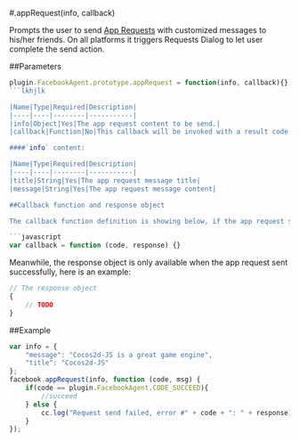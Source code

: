 #.appRequest(info, callback)

Prompts the user to send [App Requests](https://developers.facebook.com/docs/reference/dialogs/requests/) with customized messages to his/her friends. On all platforms it triggers Requests Dialog to let user complete the send action.

##Parameters

```javascript
plugin.FacebookAgent.prototype.appRequest = function(info, callback){}
```lkhjlk

|Name|Type|Required|Description|
|----|----|--------|-----------|
|info|Object|Yes|The app request content to be send.|
|callback|Function|No|This callback will be invoked with a result code and a response object or an error message.|

####`info` content:

|Name|Type|Required|Description|
|----|----|--------|-----------|
|title|String|Yes|The app request message title|
|message|String|Yes|The app request message content|

##Callback function and response object

The callback function definition is showing below, if the app request sent successfully, the result `code` will be `plugin.FacebookAgent.CODE_SUCCEED`, otherwise, it will indicate the error code with an error message as the `response` parameter.

```javascript
var callback = function (code, response) {}
```

Meanwhile, the response object is only available when the app request sent successfully, here is an example:

```javascript
// The response object 
{
    // TODO
}
```

##Example

```javascript
var info = {
    "message": "Cocos2d-JS is a great game engine",
    "title": "Cocos2d-JS"
};
facebook.appRequest(info, function (code, msg) {
    if(code == plugin.FacebookAgent.CODE_SUCCEED){
        //succeed
    } else {
        cc.log("Request send failed, error #" + code + ": " + response);
    }
});
```

